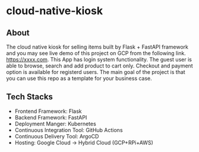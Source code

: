 # cloud-native-kiosk

## About
The cloud native kiosk for selling items built by Flask + FastAPI framework and you may see live demo of this project on GCP from the following link. https://xxxx.com. This App has login system functionality. The guest user is able to browse, search and add product to cart only. Checkout and payment option is available for registerd users. The main goal of the project is that you can use this repo as a template for your business case.

## Tech Stacks
- Frontend Framework: Flask
- Backend Framework: FastAPI
- Deployment Manger: Kubernetes
- Continuous Integration Tool: GitHub Actions
- Continuous Delivery Tool: ArgoCD
- Hosting: Google Cloud -> Hybrid Cloud (GCP+RPi+AWS)